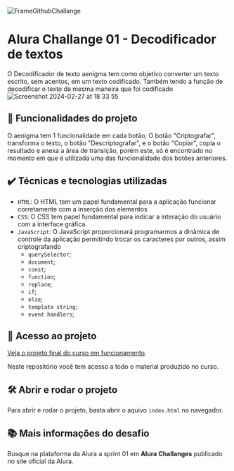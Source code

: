 ![FrameGithubChallange](https://github.com/andrevenditti/oracle-one/assets/68304083/a9d4fa8f-da25-4a88-a981-2b9a9d1cf714)
# Alura Challange 01 - Decodificador de textos

O Decodificador de texto aenigma tem como objetivo converter um texto escrito, sem acentos, em um texto codificado. Também tendo a função de decodificar o texto 
da mesma maneira que foi codificado
![Screenshot 2024-02-27 at 18 33 55](https://github.com/andrevenditti/oracle-one/assets/68304083/fd5557ec-5a5d-48e8-9990-218e08187f57)

## 🔨 Funcionalidades do projeto

O aenigma tem 1 funcionalidade em cada botão, O botão "Criptografar", transforma o texto, o botão "Descriptografar", e o botão "Copiar", copia o resultado e anexa a área de transição,
porém este, só é encontrado no momento em que é utilizada uma das funcionalidade dos botões anteriores.

## ✔️ Técnicas e tecnologias utilizadas

- `HTML`: O HTML tem um papel fundamental para a aplicação funcionar corretamente com a inserção dos elementos 
- `CSS`: O CSS tem papel fundamental para indicar a interação do usuário com a interface gráfica.
- `JavaScript`: O JavaScript proporcionará programarmos a dinâmica de controle da aplicação permitindo trocar os caracteres por outros, assim criptografando
  - `querySelector`;
  - `document`;
  - `const`;
  - `function`;
  - `replace`;
  - `if`;
  - `else`;
  - `template string`;
  - `event handlers`;

## 📁 Acesso ao projeto

[Veja o projeto final do curso em funcionamento](https://desafio-01-oracle-one.vercel.app/).

Neste repositório você tem acesso a todo o material produzido no curso.

## 🛠️ Abrir e rodar o projeto

Para abrir e rodar o projeto, basta abrir o aquivo `index.html` no navegador.

## 📚 Mais informações do desafio

Busque na plataforma da Alura a sprint 01 em **Alura Challanges** publicado no site oficial da Alura.
